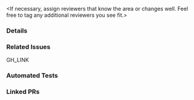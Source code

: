 <If necessary, assign reviewers that know the area or changes well. Feel free to tag any additional reviewers you see fit.>

### Details
<Explanation of the change or anything fishy that is going on>

### Related Issues
<Please replace GH_LINK with the link to the GitHub issue this Pull Request is related to>
GH_LINK

### Automated Tests
<!---
Most changes to Onyx should have accompanying tests. Describe the tests you added or if no tests were added an explanation about why one was not needed.
--->

### Linked PRs
<!---
Please include links to any update PRs in repos that must change their package.json version.
--->
